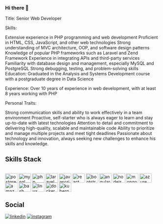 ### Hi there 👋

Title: Senior Web Developer

Skills:

Extensive experience in PHP programming and web development
Proficient in HTML, CSS, JavaScript, and other web technologies
Strong understanding of MVC architecture, OOP, and software design patterns
Knowledge of popular PHP frameworks such as Laravel and Zend Framework
Experience in integrating APIs and third-party services
Familiarity with database design and management, especially MySQL and PostgreSQL
Strong debugging, testing, and problem-solving skills
Education: Graduated in the Analysis and Systems Development course with a postgraduate degree in Data Science

Experience: Over 10 years of experience in web development, with at least 8 years working with PHP

Personal Traits:

Strong communication skills and ability to work effectively in a team environment
Proactive, self-starter who is always eager to learn and stay up-to-date with latest technologies
Attention to detail and commitment to delivering high-quality, scalable and maintainable code
Ability to prioritize and manage multiple projects and meet tight deadlines
Passionate about technology and innovation, always seeking new challenges to enhance his skills and knowledge.

## Skills Stack
<div style="display: inline_block"><br>
<img align="center" alt="postgresql" height="30" width="40" src="https://github.com/get-icon/geticon/raw/master/icons/postgresql.svg">
<img align="center" alt="mysql" height="30" width="40" src="https://github.com/get-icon/geticon/raw/master/icons/mysql.svg">
<img align="center" alt="php" height="30" width="40" src="https://github.com/get-icon/geticon/raw/master/icons/php.svg">
<img align="center" alt="laravel" height="30" width="40" src="https://github.com/get-icon/geticon/raw/master/icons/laravel.svg">
<img align="center" alt="javascript" height="30" width="40" src="https://github.com/get-icon/geticon/raw/master/icons/javascript.svg">
<img align="center" alt="react" height="30" width="40" src="https://github.com/get-icon/geticon/raw/master/icons/react.svg">
<img align="center" alt="bootstrap" height="30" width="40" src="https://github.com/get-icon/geticon/raw/master/icons/bootstrap.svg">
<img align="center" alt="angular" height="30" width="40" src="https://github.com/get-icon/geticon/raw/master/icons/angular-icon.svg">
<img align="center" alt="nodejs" height="30" width="40" src="https://github.com/get-icon/geticon/raw/master/icons/nodejs-icon.svg">
<img align="center" alt="mongodb" height="30" width="40" src="https://github.com/get-icon/geticon/raw/master/icons/mongodb-icon.svg">
<img align="center" alt="azure" height="30" width="40" src="https://github.com/get-icon/geticon/raw/master/icons/azure-icon.svg">
<img align="center" alt="amazon" height="30" width="40" src="https://cdn.jsdelivr.net/gh/devicons/devicon/icons/amazonwebservices/amazonwebservices-original.svg" />
<img align="center" alt="bash" height="30" width="40" src="https://cdn.jsdelivr.net/gh/devicons/devicon/icons/bash/bash-original.svg" />
<img align="center" alt="linux" height="30" width="40" src="https://cdn.jsdelivr.net/gh/devicons/devicon/icons/linux/linux-original.svg" />
<img align="center" alt="docker" height="30" width="40" src="https://cdn.jsdelivr.net/gh/devicons/devicon/icons/docker/docker-original.svg" />
<img align="center" alt="kubernetes" height="30" width="40" src="https://cdn.jsdelivr.net/gh/devicons/devicon/icons/kubernetes/kubernetes-plain.svg" />
</div>

## Social

[![linkedin](https://img.shields.io/badge/LinkedIn-0077B5?style=for-the-badge&logo=linkedin&logoColor=white)](https://www.linkedin.com/in/xikaojr/)
[![instagram](https://img.shields.io/badge/Instagram-E4405F?style=for-the-badge&logo=instagram&logoColor=white)](https://instagram.com/xikaojr/)
